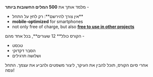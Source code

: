 &#x202b;- מלמד אותך את **500 המלים החשובות ביותר**
- אין צורך להירשם**: רק לחץ על התחל**
- **mobile-optimized** for smartphones
- not only free of charge, but also **[free to use in other projects](https://github.com/Esperanto/kurso-zagreba-metodo)**

הקורס כולל** 12 שעורים**, בכל אחד מהם -

- טכסט
- הסבר דקדוקי
- ושלושה תרגילים

אחרי סיום הקורס, תוכל להבין את העיקר, ליצור משפטים ולהביע את עצמך. התחל ונסה!
